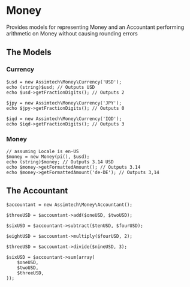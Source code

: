 # Money

Provides models for representing Money and an Accountant performing arithmetic on Money without causing rounding errors

## The Models

### Currency

    $usd = new Assimtech\Money\Currency('USD');
    echo (string)$usd; // Outputs USD
    echo $usd->getFractionDigits(); // Outputs 2

    $jpy = new Assimtech\Money\Currency('JPY');
    echo $jpy->getFractionDigits(); // Outputs 0

    $iqd = new Assimtech\Money\Currency('IQD');
    echo $iqd->getFractionDigits(); // Outputs 3


### Money

    // assuming Locale is en-US
    $money = new Money(pi(), $usd);
    echo (string)$money; // Outputs 3.14 USD
    echo $money->getFormattedAmount(); // Outputs 3.14
    echo $money->getFormattedAmount('de-DE'); // Outputs 3,14


## The Accountant

    $accountant = new Assimtech\Money\Accountant();

    $threeUSD = $accountant->add($oneUSD, $twoUSD);

    $sixUSD = $accountant->subtract($tenUSD, $fourUSD);

    $eightUSD = $accountant->multiply($fourUSD, 2);

    $threeUSD = $accountant->divide($nineUSD, 3);

    $sixUSD = $accountant->sum(array(
        $oneUSD,
        $twoUSD,
        $threeUSD,
    ));
